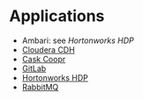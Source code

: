 Applications
============

* Ambari: see _Hortonworks HDP_
* [Cloudera CDH](cloudera/cdh5/)
* [Cask Coopr](cask/coopr/)
* [GitLab](gitlab/)
* [Hortonworks HDP](hortonworks/hdp2/)
* [RabbitMQ](rabbitmq/)
